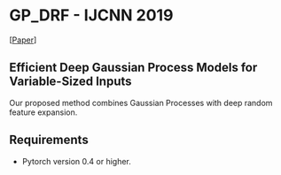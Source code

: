 # GP_DRF - IJCNN 2019  
[[Paper](https://arxiv.org/abs/1905.06982)]

## Efficient Deep Gaussian Process Models for Variable-Sized Inputs

Our proposed method combines Gaussian Processes with deep random feature expansion. 

## Requirements

- Pytorch version 0.4 or higher.
